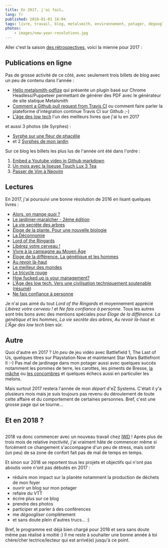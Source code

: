 ```yaml
---
title: En 2017, j'ai fait…
lang: fr
published: 2018-01-01 16:04
tags: livre, travail, blog, metalsmith, environnement, potager, dégooglisation
photos:
    - images/new-year-resolutions.jpg
---
```


Aller c'est la saison [des
rétrospectives](http://www.hteumeuleu.fr/retrospective-2017/), voici la mienne pour 2017&nbsp;:

## Publications en ligne

Pas de grosse activité de ce côté, avec seulement trois billets de blog avec un peu de
contenu dans l'année&nbsp;:

* [Hello metalsmith-pdfize](/post/metalsmith-pdfize/) qui présente un plugin
  basé sur Chrome Headless/Puppeteer permettant de générer des PDF avec le
  générateur de site statique Metalsmith
* [Comment a Github pull request from Travis CI](/post/github-api-from-travisci/)
  ou comment faire parler la plateforme d'intégration continue Travis CI sur
  Github ;-)
* [L'âge des low tech](/post/livre-l-age-des-low-tech/) l'un des meilleurs
  livres que j'ai lu en 2017

et aussi 3 photos (de Syrphes)&nbsp;:

* [Syrphe sur une fleur de phacélie](/post/syrphe-phacelie/)
* et 2 [Syrphes de mon jardin](/post/syrphes-jardin/)

Sur ce blog les billets les plus lus de l'année ont été dans l'ordre&nbsp;:

1. [Embed a Youtube video in Github markdown](/post/youtube-video-github/)
1. [Un mois avec la liseuse Touch Lux 3 Tea](/post/liseuse-touch-lux-3-tea/)
1. [Passer de Vim à Neovim](/post/vim-neovim/)

## Lectures

En 2017, j'ai poursuivi une bonne résolution de 2016 en lisant quelques
livres&nbsp;:

* [Alors, on mange quoi ?](http://www.fayard.fr/alors-mange-quoi-9782213700847)
* [Le jardinier-maraîcher - 2ème
  édition](http://lejardiniermaraicher.com/livre/)
* [La vie secrète des arbres](http://www.arenes.fr/livre/vie-secrete-arbres/)
* [Éloge de la plante. Pour une nouvelle
  biologie](http://www.seuil.com/ouvrage/eloge-de-la-plante-pour-une-nouvelle-biologie-francis-halle/9782020684989)
* [La
  Déconnomie](http://www.seuil.com/ouvrage/la-deconnomie-jacques-genereux/9782021241198)
* [Lord of the Ringards](http://www.bragelonne.fr/livres/View/lord-of-the-ringards-1)
* [Libérez votre cerveau&nbsp;!](http://www.laffont.fr/site/liberez_votre_cerveau_&100&9782221187586.html)
* [Vivre à la campagne au Moyen Âge](https://books.openedition.org/alpara/1978)
* [Éloge de la différence. La génétique et les hommes](http://www.seuil.com/ouvrage/eloge-de-la-difference-la-genetique-et-les-hommes-albert-jacquard/9782020049382)
* [Au revoir là-haut](http://www.albin-michel.fr/ouvrages/au-revoir-la-haut-9782226249678)
* [Le meilleur des mondes](https://www.pocket.fr/tous-nos-livres/le_meilleur_des_mondes-9782266283038-2/)
* [Le tricycle rouge](http://www.lechoixdesbibliothecaires.com/livre-172458-le-tricycle-rouge.htm)
* [How fucked up is your management?](https://mfbt.ca/how-fucked-up-is-your-management-8a1086eeb4a9)
* [L'Âge des low tech. Vers une civilisation techniquement soutenable](http://www.seuil.com/ouvrage/l-age-des-low-tech-philippe-bihouix/9782021160727) ([résumé](/post/livre-l-age-des-low-tech/))
* [Ne fais confiance à personne](http://www.sonatine-editions.fr/livres/Ne-fais-confiance-a-personne.asp)

Je n'ai pas aimé du tout *Lord of the Ringards* et moyennement apprécié *Libérez
votre cerveau&nbsp;!* et *Ne fais confiance à personne*. Tous les autres sont
très bons avec des mentions spéciales pour *Éloge de la différence. La génétique
et les hommes*, *La vie secrète des arbres*, *Au revoir là-haut* et *L'Âge des
low tech* bien sûr.

## Autre

Quoi d'autre en 2017&nbsp;? *Un peu* de jeu vidéo avec Battlefield 1, The Last
of Us, quelques titres sur Playstation Now et maintenant Star Wars Battlefront
II :-) Pas mal de jardinage dans mon potager aussi avec quelques succès
notamment les pommes de terre, les carottes, les piments de Bresse, [la
mâche](https://www.instagram.com/p/Bb904hbnYlY/) ou [les
concombres](https://www.instagram.com/p/BW4uhGDjjq5/) et quelques échecs aussi
en particulier les melons.

Mais surtout 2017 restera l'année de mon *départ* d'eZ Systems. C'était il y'a
plusieurs mois mais je suis toujours pas revenu du déroulement de toute cette
affaire et du comportement de certaines personnes. Bref, c'est une grosse page
qui se tourne…

## Et en 2018&nbsp;?

<figure class="object-left bordered">
    <a href="/images/new-year-resolutions.jpg"><img loading="lazy" src="/images/330x/new-year-resolutions.jpg" alt=""></a>
</figure>

2018 va donc commencer avec un nouveau travail chez [IWD](https://iwd.io)&nbsp;!
Après plus de trois mois de relative *inactivité*, j'ai vraiment hâte de
commencer même si forcément ce changement s'accompagne d'un peu de stress, mais
sortir (un peu) de sa zone de confort fait pas de mal de temps en temps.

Et sinon sur 2018 se reportent tous les projets et objectifs qui n'ont pas
aboutis voire n'ont pas débutés en 2017&nbsp;:

* réduire mon impact sur la planète notamment la production de déchets de mon
  foyer
* ouvrir un blog sur mon potager
* refaire du VTT
* écrire plus sur ce blog
* prendre des photos
* participer et parler à des conférences
* me *dégoogliser* complètement
* et sans doute plein d'autres trucs… :)

Bref, le programme est déjà bien chargé pour 2018 et sera sans doute même pas
réalisé à moitié :) Il me reste à souhaiter une bonne année à toi chère/cher
lectrice/lecteur qui est arrivé(e) jusqu'à ce point.
